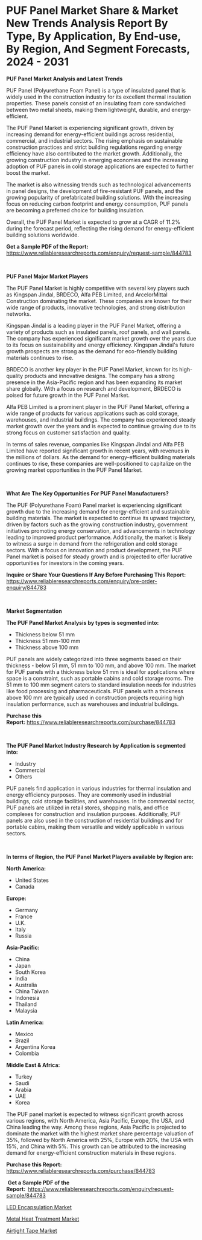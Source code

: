 <p><h1>PUF Panel Market Share & Market New Trends Analysis Report By Type, By Application, By End-use, By Region, And Segment Forecasts, 2024 - 2031</h1></p><p><strong>PUF Panel Market Analysis and Latest Trends</strong></p>
<p><p>PUF Panel (Polyurethane Foam Panel) is a type of insulated panel that is widely used in the construction industry for its excellent thermal insulation properties. These panels consist of an insulating foam core sandwiched between two metal sheets, making them lightweight, durable, and energy-efficient.</p><p>The PUF Panel Market is experiencing significant growth, driven by increasing demand for energy-efficient buildings across residential, commercial, and industrial sectors. The rising emphasis on sustainable construction practices and strict building regulations regarding energy efficiency have also contributed to the market growth. Additionally, the growing construction industry in emerging economies and the increasing adoption of PUF panels in cold storage applications are expected to further boost the market.</p><p>The market is also witnessing trends such as technological advancements in panel designs, the development of fire-resistant PUF panels, and the growing popularity of prefabricated building solutions. With the increasing focus on reducing carbon footprint and energy consumption, PUF panels are becoming a preferred choice for building insulation.</p><p>Overall, the PUF Panel Market is expected to grow at a CAGR of 11.2% during the forecast period, reflecting the rising demand for energy-efficient building solutions worldwide.</p></p>
<p><strong>Get a Sample PDF of the Report:&nbsp;</strong> <a href="https://www.reliableresearchreports.com/enquiry/request-sample/844783">https://www.reliableresearchreports.com/enquiry/request-sample/844783</a></p>
<p>&nbsp;</p>
<p><strong>PUF Panel Major Market Players</strong></p>
<p><p>The PUF Panel Market is highly competitive with several key players such as Kingspan Jindal, BRDECO, Alfa PEB Limited, and ArcelorMittal Construction dominating the market. These companies are known for their wide range of products, innovative technologies, and strong distribution networks.</p><p>Kingspan Jindal is a leading player in the PUF Panel Market, offering a variety of products such as insulated panels, roof panels, and wall panels. The company has experienced significant market growth over the years due to its focus on sustainability and energy efficiency. Kingspan Jindal's future growth prospects are strong as the demand for eco-friendly building materials continues to rise.</p><p>BRDECO is another key player in the PUF Panel Market, known for its high-quality products and innovative designs. The company has a strong presence in the Asia-Pacific region and has been expanding its market share globally. With a focus on research and development, BRDECO is poised for future growth in the PUF Panel Market.</p><p>Alfa PEB Limited is a prominent player in the PUF Panel Market, offering a wide range of products for various applications such as cold storage, warehouses, and industrial buildings. The company has experienced steady market growth over the years and is expected to continue growing due to its strong focus on customer satisfaction and quality.</p><p>In terms of sales revenue, companies like Kingspan Jindal and Alfa PEB Limited have reported significant growth in recent years, with revenues in the millions of dollars. As the demand for energy-efficient building materials continues to rise, these companies are well-positioned to capitalize on the growing market opportunities in the PUF Panel Market.</p></p>
<p>&nbsp;</p>
<p><strong>What Are The Key Opportunities For PUF Panel Manufacturers?</strong></p>
<p><p>The PUF (Polyurethane Foam) Panel market is experiencing significant growth due to the increasing demand for energy-efficient and sustainable building materials. The market is expected to continue its upward trajectory, driven by factors such as the growing construction industry, government initiatives promoting energy conservation, and advancements in technology leading to improved product performance. Additionally, the market is likely to witness a surge in demand from the refrigeration and cold storage sectors. With a focus on innovation and product development, the PUF Panel market is poised for steady growth and is projected to offer lucrative opportunities for investors in the coming years.</p></p>
<p><strong>Inquire or Share Your Questions If Any Before Purchasing This Report:</strong> <a href="https://www.reliableresearchreports.com/enquiry/pre-order-enquiry/844783">https://www.reliableresearchreports.com/enquiry/pre-order-enquiry/844783</a></p>
<p>&nbsp;</p>
<p><strong>Market Segmentation</strong></p>
<p><strong>The PUF Panel Market Analysis by types is segmented into:</strong></p>
<p><ul><li>Thickness below 51 mm</li><li>Thickness 51 mm-100 mm</li><li>Thickness above 100 mm</li></ul></p>
<p><p>PUF panels are widely categorized into three segments based on their thickness - below 51 mm, 51 mm to 100 mm, and above 100 mm. The market for PUF panels with a thickness below 51 mm is ideal for applications where space is a constraint, such as portable cabins and cold storage rooms. The 51 mm to 100 mm segment caters to standard insulation needs for industries like food processing and pharmaceuticals. PUF panels with a thickness above 100 mm are typically used in construction projects requiring high insulation performance, such as warehouses and industrial buildings.</p></p>
<p><strong>Purchase this Report:&nbsp;</strong><a href="https://www.reliableresearchreports.com/purchase/844783">https://www.reliableresearchreports.com/purchase/844783</a></p>
<p>&nbsp;</p>
<p><strong>The PUF Panel Market Industry Research by Application is segmented into:</strong></p>
<p><ul><li>Industry</li><li>Commercial</li><li>Others</li></ul></p>
<p><p>PUF panels find application in various industries for thermal insulation and energy efficiency purposes. They are commonly used in industrial buildings, cold storage facilities, and warehouses. In the commercial sector, PUF panels are utilized in retail stores, shopping malls, and office complexes for construction and insulation purposes. Additionally, PUF panels are also used in the construction of residential buildings and for portable cabins, making them versatile and widely applicable in various sectors.</p></p>
<p>&nbsp;</p>
<p><strong>In terms of Region, the PUF Panel Market Players available by Region are:</strong></p>
<p>
    <p> <strong> North America: </strong>
        <ul>
            <li>United States</li>
            <li>Canada</li>
        </ul>
        </p> 
    <p> <strong> Europe: </strong>
        <ul>
            <li>Germany</li>
            <li>France</li>
            <li>U.K.</li>
            <li>Italy</li>
            <li>Russia</li>
        </ul>
        </p> 
    <p> <strong> Asia-Pacific: </strong>
        <ul>
            <li>China</li>
            <li>Japan</li>
            <li>South Korea</li>
            <li>India</li>
            <li>Australia</li>
            <li>China Taiwan</li>
            <li>Indonesia</li>
            <li>Thailand</li>
            <li>Malaysia</li>
        </ul>
        </p> 
    <p> <strong> Latin America: </strong>
        <ul>
            <li>Mexico</li>
            <li>Brazil</li>
            <li>Argentina Korea</li>
            <li>Colombia</li>
        </ul>
        </p> 
    <p> <strong> Middle East & Africa: </strong>
        <ul>
            <li>Turkey</li>
            <li>Saudi</li>
            <li>Arabia</li>
            <li>UAE</li>
            <li>Korea</li>
        </ul>
    </p>
    </p>
<p><p>The PUF panel market is expected to witness significant growth across various regions, with North America, Asia Pacific, Europe, the USA, and China leading the way. Among these regions, Asia Pacific is projected to dominate the market with the highest market share percentage valuation of 35%, followed by North America with 25%, Europe with 20%, the USA with 15%, and China with 5%. This growth can be attributed to the increasing demand for energy-efficient construction materials in these regions.</p></p>
<p><strong>Purchase this Report: </strong><a href="https://www.reliableresearchreports.com/purchase/844783">https://www.reliableresearchreports.com/purchase/844783</a></p>
<p>&nbsp;<strong>Get a Sample PDF of the Report:&nbsp;&nbsp;</strong><a href="https://www.reliableresearchreports.com/enquiry/request-sample/844783">https://www.reliableresearchreports.com/enquiry/request-sample/844783</a></p>
<p><strong></strong></p>
<p><p><a href="https://github.com/seekum/Market-Research-Report-List-1/blob/main/led-encapsulation-market.md">LED Encapsulation Market</a></p><p><a href="https://github.com/timeliteaut/Market-Research-Report-List-1/blob/main/metal-heat-treatment-market.md">Metal Heat Treatment Market</a></p><p><a href="https://github.com/nancykennedykellievqfqt2/Market-Research-Report-List-1/blob/main/airtight-tape-market.md">Airtight Tape Market</a></p></p>